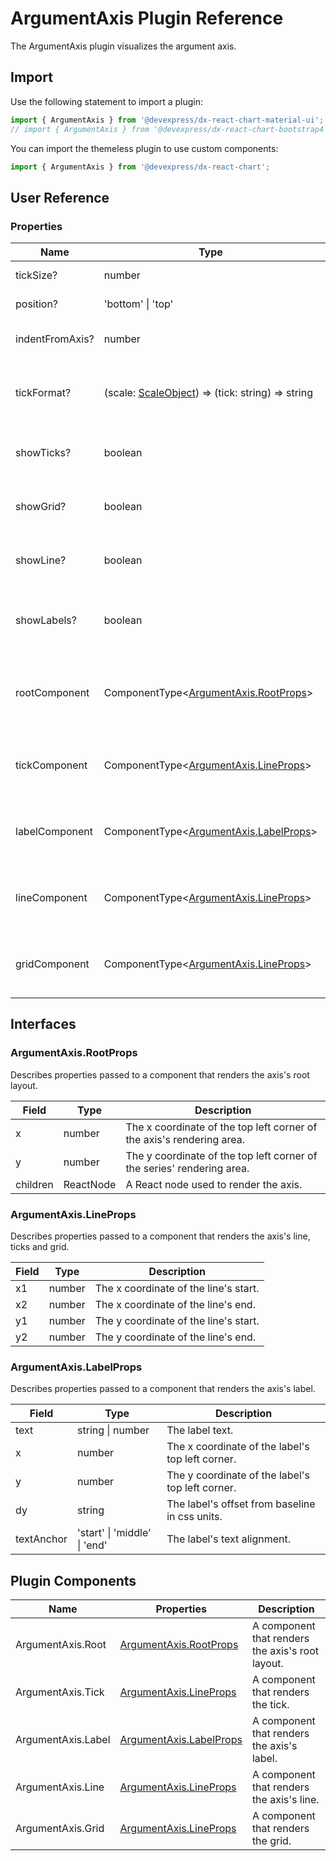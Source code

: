 # ArgumentAxis Plugin Reference

The ArgumentAxis plugin visualizes the argument axis.

## Import

Use the following statement to import a plugin:

```js
import { ArgumentAxis } from '@devexpress/dx-react-chart-material-ui';
// import { ArgumentAxis } from '@devexpress/dx-react-chart-bootstrap4';
```

You can import the themeless plugin to use custom components:

```js
import { ArgumentAxis } from '@devexpress/dx-react-chart';
```

## User Reference

### Properties

Name | Type | Default | Description
-----|------|---------|------------
tickSize? | number | 5 | The tick size.
position? | 'bottom' &#124; 'top' | 'bottom' | The axis position.
indentFromAxis? | number | 10 | The indent from the axis.
tickFormat? | (scale: [ScaleObject](./argument-scale.md#scaleobject)) => (tick: string) => string  | | A function that returns a tick formatter function.
showTicks? | boolean | true | Specifies whether to render ticks.
showGrid? | boolean | false | Specifies whether to render the grid.
showLine? | boolean | true | Specifies whether to render the axis's line.
showLabels? | boolean | true | Specifies whether to render the axis's labels.
rootComponent | ComponentType&lt;[ArgumentAxis.RootProps](#argumentaxisrootprops)&gt; | |  A component that renders the axis's root layout.
tickComponent | ComponentType&lt;[ArgumentAxis.LineProps](#argumentaxislineprops)&gt; | | A component that renders a tick.
labelComponent | ComponentType&lt;[ArgumentAxis.LabelProps](#argumentaxislabelprops)&gt; | | A component that renders the axis's label.
lineComponent | ComponentType&lt;[ArgumentAxis.LineProps](#argumentaxislineprops)&gt; | | A component that renders the axis's line.
gridComponent | ComponentType&lt;[ArgumentAxis.LineProps](#argumentaxislineprops)&gt; | | A component that renders the grid.

## Interfaces

### ArgumentAxis.RootProps

Describes properties passed to a component that renders the axis's root layout.

Field | Type | Description
------|------|------------
x | number | The x coordinate of the top left corner of the axis's rendering area.
y | number | The y coordinate of the top left corner of the series' rendering area.
children | ReactNode | A React node used to render the axis.

### ArgumentAxis.LineProps

Describes properties passed to a component that renders the axis's line, ticks and grid.

Field | Type | Description
------|------|------------
x1 | number | The x coordinate of the line's start.
x2 | number | The x coordinate of the line's end.
y1 | number | The y coordinate of the line's start.
y2 | number | The y coordinate of the line's end.

### ArgumentAxis.LabelProps

Describes properties passed to a component that renders the axis's label.

Field | Type | Description
------|------|------------
text | string &#124; number | The label text.
x | number | The x coordinate of the label's top left corner.
y | number | The y coordinate of the label's top left corner.
dy | string | The label's offset from baseline in css units.
textAnchor | 'start' &#124; 'middle' &#124; 'end' | The label's text alignment.

## Plugin Components

Name | Properties | Description
-----|------------|------------
ArgumentAxis.Root | [ArgumentAxis.RootProps](#argumentaxisrootprops) | A component that renders the axis's root layout.
ArgumentAxis.Tick | [ArgumentAxis.LineProps](#argumentaxislineprops) | A component that renders the tick.
ArgumentAxis.Label | [ArgumentAxis.LabelProps](#argumentaxislabelprops) | A component that renders the axis's label.
ArgumentAxis.Line | [ArgumentAxis.LineProps](#argumentaxislineprops) | A component that renders the axis's line.
ArgumentAxis.Grid | [ArgumentAxis.LineProps](#argumentaxislineprops) | A component that renders the grid.
